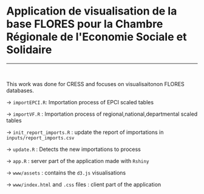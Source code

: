 # Application de visualisation de la base FLORES pour la Chambre Régionale de l'Economie Sociale et Solidaire


<hr/>
<br/>

This work was done for CRESS and focuses on visualisaitonon FLORES databases.


-> `importEPCI.R`: Importation process of EPCI scaled tables

-> `importVF.R` : Importation process of regional,national,departmental scaled tables

-> `init_report_imports.R` : update the report of importations in `inputs/report_imports.csv`

-> `update.R` : Detects the new importations to process

-> `app.R` : server part of the application made with `Rshiny`

-> `www/assets` : contains the `d3.js` visualisations

-> `www/index.html` and `.css` files : client part of the application



